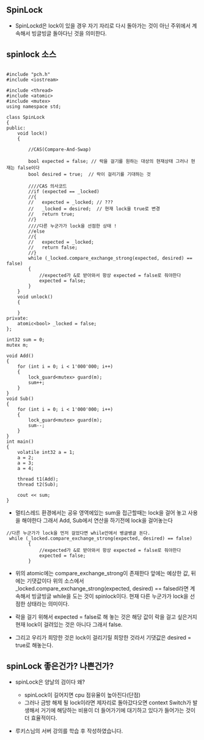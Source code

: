 ## SpinLock

- SpinLockd은 lock이 있을 경우 자기 자리로 다시 돌아가는 것이 아닌 주위에서 계속해서 빙글빙글 돌아다닌 것을 의미한다.



## spinlock 소스

````

#include "pch.h"
#include <iostream>

#include <thread>
#include <atomic>
#include <mutex>
using namespace std;

class SpinLock
{
public:
    void lock()
    {

        //CAS(Compare-And-Swap)

        bool expected = false; // 락을 걸기를 원하는 대상의 현재상태 그러나 현재는 false이다
        bool desired = true;  // 락이 걸리기를 기대하는 것

        ////CAS 의사코드 
        //if (expected == _locked)
        //{
        //   expected = _locked; // ???
        //   _locked = desired;  // 현재 lock을 true로 변경 
        //   return true;
        //}
        ////다른 누군가가 lock을 선점한 상태 !
        //else
        //{
        //   expected = _locked;
        //   return false;
        //}
        while (_locked.compare_exchange_strong(expected, desired) == false)
        {
            //expected가 &로 받아와서 항상 expected = false로 줘야한다
            expected = false;
        }
    }
    void unlock()
    {

    }
private:
    atomic<bool> _locked = false;
};

int32 sum = 0;
mutex m;

void Add()
{
    for (int i = 0; i < 1'000'000; i++)
    {
        lock_guard<mutex> guard(m);
        sum++;
    }
}
void Sub()
{
    for (int i = 0; i < 1'000'000; i++)
    {
        lock_guard<mutex> guard(m);
        sum--;
    }
}
int main()
{
    volatile int32 a = 1;
    a = 2;
    a = 3;
    a = 4;

    thread t1(Add);
    thread t2(Sub);

    cout << sum;
}
````

- 멀티스레드 환경에서는 공유 영역에있는 sum을 접근할때는 lock을 걸어 놓고 사용을 해야한다 그래서 Add, Sub에서 연산을 하기전에 lock을 걸어놓는다 

````
//다른 누군가가 lock을 먼저 걸었다면 while안에서 뱅글뱅글 돈다. 
 while (_locked.compare_exchange_strong(expected, desired) == false)
        {
            //expected가 &로 받아와서 항상 expected = false로 줘야한다
            expected = false;
        }
````

- 위의 atomic에는 compare_exchange_strong이 존재한다 앞에는 예상한 값, 뒤에는 기댓값이다  위의 소스에서  _locked.compare_exchange_strong(expected, desired) == falsed라면  계속해서 빙글빙글 while을 도는 것이 spinlock이다. 현재 다른 누군가가 lock을 선점한 상태라는 의미이다. 

- 락을 걸기 위해서 expected = false로 해 놓는 것은 해당 값이 락을 걸고 싶은거지 현재 lock이 걸려있는 것은 아니다 그래서 false.

- 그리고 우리가 희망한 것은 lock이 걸리기릴 희망한 것라서 기댓값은 desired = true로 해놓는다. 

## spinLock 좋은건가? 나쁜건가?

- spinLock은 양날의 검이다 왜? 
	- spinLock이 길어지면 cpu 점유율이 높아진다(단점)
    - 그러나 금방 해제 될 lock이라면 제자리로 돌아갔다오면 context Switch가 발생해서 거기에 해당하는 비용이 더 들어가기에 대기하고 있다가 들어가는 것이 더 효율적이다. 
    
    
- 루키스님의 서버 강의를 학습 후 작성하였습니다. 
